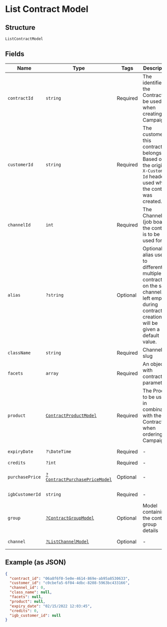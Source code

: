 
# List Contract Model

## Structure

`ListContractModel`

## Fields

| Name | Type | Tags | Description | Getter | Setter |
|  --- | --- | --- | --- | --- | --- |
| `contractId` | `string` | Required | The identifier of the Contract. To be used when creating a Campaign | getContractId(): string | setContractId(string contractId): void |
| `customerId` | `string` | Required | The customer_id this contract belongs to. Based on the original `X-Customer-Id` header used when the contract was created. | getCustomerId(): string | setCustomerId(string customerId): void |
| `channelId` | `int` | Required | The Channel (job board) the contract is to be used for | getChannelId(): int | setChannelId(int channelId): void |
| `alias` | `?string` | Optional | Optional alias used to differentiate multiple contracts on the same channel. If left empty during contract creation, it will be given a default value. | getAlias(): ?string | setAlias(?string alias): void |
| `className` | `string` | Required | Channel slug | getClassName(): string | setClassName(string className): void |
| `facets` | `array` | Required | An object with contract parameters | getFacets(): array | setFacets(array facets): void |
| `product` | [`ContractProductModel`](../../doc/models/contract-product-model.md) | Required | The Product to be used in combination with the Contract when ordering a Campaign. | getProduct(): ContractProductModel | setProduct(ContractProductModel product): void |
| `expiryDate` | `?\DateTime` | Required | - | getExpiryDate(): ?\DateTime | setExpiryDate(?\DateTime expiryDate): void |
| `credits` | `?int` | Required | - | getCredits(): ?int | setCredits(?int credits): void |
| `purchasePrice` | [`?ContractPurchasePriceModel`](../../doc/models/contract-purchase-price-model.md) | Optional | - | getPurchasePrice(): ?ContractPurchasePriceModel | setPurchasePrice(?ContractPurchasePriceModel purchasePrice): void |
| `igbCustomerId` | `string` | Required | - | getIgbCustomerId(): string | setIgbCustomerId(string igbCustomerId): void |
| `group` | [`?ContractGroupModel`](../../doc/models/contract-group-model.md) | Optional | Model containing the contract group details | getGroup(): ?ContractGroupModel | setGroup(?ContractGroupModel group): void |
| `channel` | [`?ListChannelModel`](../../doc/models/list-channel-model.md) | Optional | - | getChannel(): ?ListChannelModel | setChannel(?ListChannelModel channel): void |

## Example (as JSON)

```json
{
  "contract_id": "06a8f6f0-5e0e-4614-869e-ab95a8530633",
  "customer_id": "c0cbefa5-6f04-4dbc-8208-5963bc433166",
  "channel_id": 0,
  "class_name": null,
  "facets": null,
  "product": null,
  "expiry_date": "02/15/2022 12:03:45",
  "credits": 0,
  "igb_customer_id": null
}
```

